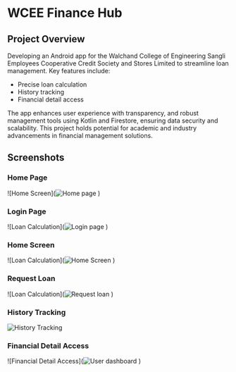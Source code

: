 # WCEE Finance Hub

## Project Overview

Developing an Android app for the Walchand College of Engineering Sangli Employees Cooperative Credit Society and Stores Limited to streamline loan management. Key features include:

- Precise loan calculation
- History tracking
- Financial detail access

The app enhances user experience with transparency, and robust management tools using Kotlin and Firestore, ensuring data security and scalability. This project holds potential for academic and industry advancements in financial management solutions.

## Screenshots

### Home Page
![Home Screen](![Home page](https://github.com/user-attachments/assets/7134c57f-bc5e-488b-ad80-bcc355dd0b68)
)

### Login Page
![Loan Calculation](![Login page](https://github.com/user-attachments/assets/57c0cc45-e08b-43ee-949f-61c436b3e816)
)

### Home Screen
![Loan Calculation](![Home Screen](https://github.com/user-attachments/assets/c691f965-a7d1-40b9-961d-12ab7584a2bd)
)

### Request Loan
![Loan Calculation](![Request loan](https://github.com/user-attachments/assets/fdd966ea-c6e8-49a5-a680-b12ea7b1a011)
)

### History Tracking
![History Tracking](![History](https://github.com/user-attachments/assets/ab088f9c-c1cd-43e6-87a0-bbab2f484578)
)

### Financial Detail Access
![Financial Detail Access](![User dashboard](https://github.com/user-attachments/assets/f9a35024-bf38-4777-a275-c61c75746806)
)
